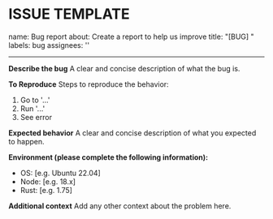 # ISSUE TEMPLATE

name: Bug report
about: Create a report to help us improve
title: "[BUG] "
labels: bug
assignees: ''

---

**Describe the bug**
A clear and concise description of what the bug is.

**To Reproduce**
Steps to reproduce the behavior:
1. Go to '...'
2. Run '...'
3. See error

**Expected behavior**
A clear and concise description of what you expected to happen.

**Environment (please complete the following information):**
- OS: [e.g. Ubuntu 22.04]
- Node: [e.g. 18.x]
- Rust: [e.g. 1.75]

**Additional context**
Add any other context about the problem here.

